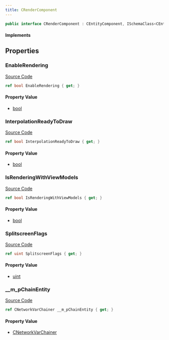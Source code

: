 ```yaml
---
title: CRenderComponent
---
```


```csharp
public interface CRenderComponent : CEntityComponent, ISchemaClass<CEntityComponent>, ISchemaClass<CRenderComponent>, ISchemaField, ISchemaClass, INativeHandle
```

#### Implements

## Properties

### EnableRendering

[Source Code](https://github.com/swiftly-solution/swiftlys2/blob/beta/managed/src/SwiftlyS2.Generated/Schemas/Interfaces/CRenderComponent.cs#L22)

```csharp
ref bool EnableRendering { get; }
```

#### Property Value

- [bool](https://learn.microsoft.com/dotnet/api/system.boolean)

### InterpolationReadyToDraw

[Source Code](https://github.com/swiftly-solution/swiftlys2/blob/beta/managed/src/SwiftlyS2.Generated/Schemas/Interfaces/CRenderComponent.cs#L24)

```csharp
ref bool InterpolationReadyToDraw { get; }
```

#### Property Value

- [bool](https://learn.microsoft.com/dotnet/api/system.boolean)

### IsRenderingWithViewModels

[Source Code](https://github.com/swiftly-solution/swiftlys2/blob/beta/managed/src/SwiftlyS2.Generated/Schemas/Interfaces/CRenderComponent.cs#L18)

```csharp
ref bool IsRenderingWithViewModels { get; }
```

#### Property Value

- [bool](https://learn.microsoft.com/dotnet/api/system.boolean)

### SplitscreenFlags

[Source Code](https://github.com/swiftly-solution/swiftlys2/blob/beta/managed/src/SwiftlyS2.Generated/Schemas/Interfaces/CRenderComponent.cs#L20)

```csharp
ref uint SplitscreenFlags { get; }
```

#### Property Value

- [uint](https://learn.microsoft.com/dotnet/api/system.uint32)

### __m_pChainEntity

[Source Code](https://github.com/swiftly-solution/swiftlys2/blob/beta/managed/src/SwiftlyS2.Generated/Schemas/Interfaces/CRenderComponent.cs#L16)

```csharp
ref CNetworkVarChainer __m_pChainEntity { get; }
```

#### Property Value

- [CNetworkVarChainer](/docs/api/shared/natives/cnetworkvarchainer)

